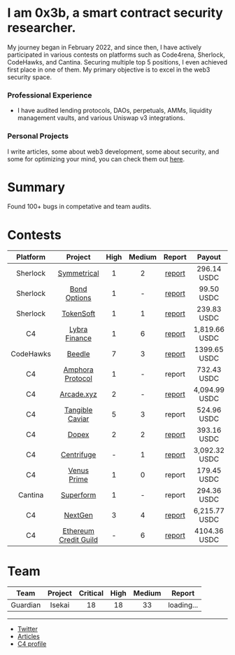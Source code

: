 # I am 0x3b, a smart contract security researcher.

My journey began in February 2022, and since then, I have actively participated in various contests on platforms such as Code4rena, Sherlock, CodeHawks, and Cantina. Securing multiple top 5 positions, I even achieved first place in one of them. My primary objective is to excel in the web3 security space.

### Professional Experience
- I have audited lending protocols, DAOs, perpetuals, AMMs, liquidity management vaults, and various Uniswap v3 integrations.

### Personal Projects
I write articles, some about web3 development, some about security, and some for optimizing your mind, you can check them out [here](https://code4rena.com/@0x3b).

# Summary

Found 100+ bugs in competative and team audits.


# Contests 

| Platform | Project | High | Medium | Report  | Payout  | Rank |
|:--:|:--:|:--:|:--:|:--:|:--:|:--:|
| Sherlock | [Symmetrical](https://audits.sherlock.xyz/contests/85)| 1 | 2 | [report](https://github.com/0x3b33/portfolio/tree/master/sherlock/2023-06-symmetrical/report.md) | 296.14 USDC | - |
| Sherlock | [Bond Options](https://audits.sherlock.xyz/contests/99) | 1 | - | [report](https://github.com/0x3b33/portfolio/blob/master/sherlock/2023-06-bond/report.md) | 99.50 USDC | - |
| Sherlock | [TokenSoft](https://audits.sherlock.xyz/contests/100) | 1 | 1 | [report](https://github.com/0x3b33/portfolio/tree/master/sherlock/2023-06-tokensoft/report.md) | 239.83 USDC | - |
| C4 | [Lybra Finance](https://code4rena.com/contests/2023-06-lybra-finance#top) | 1 | 6 | [report](https://github.com/0x3b33/portfolio/blob/master/c4/2023-06-lybra/report.md) | 1,819.66 USDC | Top 5 |
| CodeHawks | [Beedle](https://www.codehawks.com/contests/clkbo1fa20009jr08nyyf9wbx) | 7 | 3 | [report](https://github.com/0x3b33/portfolio/blob/master/codeHawks/2023-07-beedles/report.md) | 1399.65 USDC | Top 5 |
| C4 | [Amphora Protocol](https://code4rena.com/contests/2023-07-amphora-protocol#top) | 1 | - | report | 732.43 USDC| - |
| C4 | [Arcade.xyz](https://code4rena.com/contests/2023-07-arcadexyz#top) | 2 | - | [report](https://github.com/0x3b33/portfolio/blob/master/c4/2023-07-arcade/report.md)| 4,094.99 USDC |  Top 5 |
| C4 | [Tangible Caviar](https://code4rena.com/contests/2023-08-tangible-caviar#top) | 5 | 3 | report | 524.96 USDC | - |
| C4 | [Dopex](https://code4rena.com/contests/2023-08-dopex#top) | 2 | 2 | [report](https://github.com/0x3b33/portfolio/blob/master/c4/2023-08-dopex/report.md) | 393.16 USDC| - |
| C4 | [Centrifuge](https://code4rena.com/contests/2023-09-centrifuge#top) | - | 1 | [report](https://github.com/0x3b33/portfolio/blob/master/c4/2023-09-centrifuge/report.md) | 3,092.32 USDC |  Top 3 |
| C4 | [Venus Prime](https://code4rena.com/contests/2023-09-venus-prime#top) | 1 | 0 | report | 179.45 USDC | - |
| Cantina | [Superform](https://cantina.xyz/competitions/2cd0b038-3e32-4db6-b488-0f85b6f0e49f) | 1 | - | report | 294.36 USDC | - |
| C4 | [NextGen](https://code4rena.com/audits/2023-10-nextgen#top) | 3 | 4 | [report](https://github.com/0x3b33/portfolio/blob/master/c4/2023-10-nextgen/report.md) | 6,215.77 USDC | 1st |
| C4 | [Ethereum Credit Guild](https://code4rena.com/audits/2023-12-ethereum-credit-guild#top) | - | 6 | [report](https://github.com/0x3b33/portfolio/blob/master/c4/2023-12-ecg/report.md) | 4104.36 USDC | 6th |

# Team
| Team | Project | Critical | High | Medium | Report | 
|:--:|:--:|:--:|:--:|:--:|:--:|
| Guardian | Isekai | 18 | 18 | 33 | loading... |

---

- [Twitter](https://twitter.com/0x3b338)
- [Articles](https://mirror.xyz/0x3b338e782859aE11c0B15694bc482a9aFa4A5809)
- [C4 profile](https://code4rena.com/@0x3b)